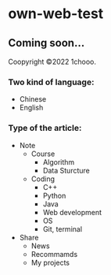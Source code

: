 # own-web-test

## Coming soon...

Coopyright ©2022 1chooo.

### Two kind of language: 
* Chinese
* English


### Type of the article: 
* Note
  * Course
    * Algorithm
    * Data Sturcture
  * Coding
    * C++
    * Python
    * Java
    * Web development
    * OS
    * Git, terminal
* Share
  * News
  * Recommamds
  * My projects